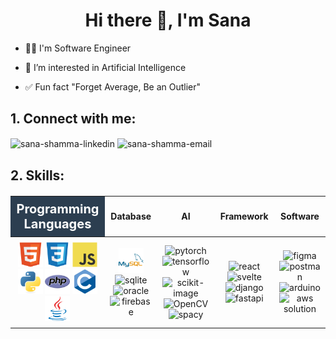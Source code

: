 <h1 align="center">Hi there 👋, I'm Sana</h1>

- 👩‍💼 I'm Software Engineer

- 🌱 I’m interested in Artificial Intelligence

- ✅ Fun fact "Forget Average, Be an Outlier"

<h2 align="left">1. Connect with me:</h2>
<p align="left">
  <a href="https://www.linkedin.com/in/sana-shamma-a14864218/" target="blank" style="text-decoration: none;">
    <img align="center" src="https://img.shields.io/badge/LinkedIn-0077B5?style=for-the-badge&logo=linkedin&logoColor=white" alt="sana-shamma-linkedin" />
  </a>
  <a href="mailto: sanashamma3@gmail.com" target="blank" style="text-decoration: none;">
    <img align="center" src="https://img.shields.io/badge/Gmail-D14836?style=for-the-badge&logo=gmail&logoColor=white" alt="sana-shamma-email"/>
  </a>
</p>
<h2 align="left">2. Skills:</h2>
<table style="border-collapse: collapse; width: 100%; margin-top: 20px;">
  <thead>
    <tr>
      <th style="background-color: #2c3e50; color: white; font-weight: bold; font-size: 20px; padding: 8px; text-align: center;">Programming Languages</th>
      <th style="padding: 8px; text-align: center;">Database</th>
      <th style="padding: 8px; text-align: center;">AI</th>
      <th style="padding: 8px; text-align: center;">Framework</th>
      <th style="padding: 8px; text-align: center;">Software</th>
    </tr>
  </thead>
  <tbody>
    <tr>
      <td style="padding: 8px; vertical-align: middle; text-align: center;">
        <a href="https://developer.mozilla.org/en-US/docs/Web/HTML" target="_blank" rel="noreferrer" style="text-decoration: none;">
          <img src="https://raw.githubusercontent.com/devicons/devicon/master/icons/html5/html5-original.svg" alt="html" width="40" height="40" style="border: none;"/>
        </a>
        <a href="https://developer.mozilla.org/en-US/docs/Web/CSS" target="_blank" rel="noreferrer" style="text-decoration: none;">
          <img src="https://raw.githubusercontent.com/devicons/devicon/master/icons/css3/css3-original.svg" alt="css" width="40" height="40" style="border: none;"/>
        </a>
        <a href="https://developer.mozilla.org/en-US/docs/Web/JavaScript" target="_blank" rel="noreferrer" style="text-decoration: none;">
          <img src="https://raw.githubusercontent.com/devicons/devicon/master/icons/javascript/javascript-original.svg" alt="javascript" width="40" height="40" style="border: none;"/>
        </a>
        <a href="https://www.python.org" target="_blank" rel="noreferrer" style="text-decoration: none;">
          <img src="https://raw.githubusercontent.com/devicons/devicon/master/icons/python/python-original.svg" alt="python" width="40" height="40" style="border: none;"/>
        </a>
        <a href="https://www.php.net" target="_blank" rel="noreferrer" style="text-decoration: none;">
          <img src="https://raw.githubusercontent.com/devicons/devicon/master/icons/php/php-original.svg" alt="php" width="40" height="40" style="border: none;"/>
        </a>
        <a href="https://www.cprogramming.com/" target="_blank" rel="noreferrer" style="text-decoration: none;">
          <img src="https://raw.githubusercontent.com/devicons/devicon/master/icons/c/c-original.svg" alt="c" width="40" height="40" style="border: none;"/>
        </a>
        <a href="https://www.java.com" target="_blank" rel="noreferrer" style="text-decoration: none;">
          <img src="https://raw.githubusercontent.com/devicons/devicon/master/icons/java/java-original.svg" alt="java" width="40" height="40" style="border: none;"/>
        </a>
      </td>
      <td style="padding: 8px; vertical-align: middle; text-align: center;">
        <a href="https://www.mysql.com/" target="_blank" rel="noreferrer" style="text-decoration: none;">
          <img src="https://raw.githubusercontent.com/devicons/devicon/master/icons/mysql/mysql-original-wordmark.svg" alt="mysql" width="40" height="40" style="border: none;"/>
        </a>
        <a href="https://www.sqlite.org/" target="_blank" rel="noreferrer" style="text-decoration: none;">
          <img src="https://www.vectorlogo.zone/logos/sqlite/sqlite-icon.svg" alt="sqlite" width="40" height="40" style="border: none;"/>
        </a>
        <a href="https://www.oracle.com/" target="_blank" rel="noreferrer" style="text-decoration: none;">
          <img src="https://www.vectorlogo.zone/logos/oracle/oracle-icon.svg" alt="oracle" width="40" height="40" style="border: none;"/>
        </a>
        <a href="https://firebase.google.com/" target="_blank" rel="noreferrer" style="text-decoration: none;">
          <img src="https://www.vectorlogo.zone/logos/firebase/firebase-icon.svg" alt="firebase" width="40" height="40" style="border: none;"/>
        </a>
      </td>
      <td style="padding: 8px; vertical-align: middle; text-align: center;">
        <a href="https://pytorch.org/" target="_blank" rel="noreferrer" style="text-decoration: none;">
          <img src="https://www.vectorlogo.zone/logos/pytorch/pytorch-icon.svg" alt="pytorch" width="40" height="40" style="border: none;"/>
        </a>
        <a href="https://www.tensorflow.org" target="_blank" rel="noreferrer" style="text-decoration: none;">
          <img src="https://www.vectorlogo.zone/logos/tensorflow/tensorflow-icon.svg" alt="tensorflow" width="40" height="40" style="border: none;"/>
        </a>
        <a href="https://scikit-image.org/" target="_blank" rel="noreferrer" style="text-decoration: none;">
          <img src="https://upload.wikimedia.org/wikipedia/commons/3/38/Scikit-image_logo.png" alt="scikit-image" width="40" height="40" style="border: none;"/>
        </a>
        <a href="https://opencv.org/" target="_blank" rel="noreferrer" style="text-decoration: none;">
          <img src="https://www.vectorlogo.zone/logos/opencv/opencv-icon.svg" alt="OpenCV" width="40" height="40" style="border: none;"/>
        </a>
        <a href="https://spacy.io/" target="_blank" rel="noreferrer" style="text-decoration: none;">
          <img src="https://upload.wikimedia.org/wikipedia/commons/8/88/SpaCy_logo.svg" alt="spacy" width="40" height="40" style="border: none;"/>
        </a>
      </td>
      <td style="padding: 8px; vertical-align: middle; text-align: center;">
        <a href="https://react.dev/" target="_blank" rel="noreferrer" style="text-decoration: none;">
          <img src="https://www.vectorlogo.zone/logos/reactjs/reactjs-icon.svg" alt="react" width="40" height="40" style="border: none;"/>
        </a>
        <a href="https://svelte.dev/" target="_blank" rel="noreferrer" style="text-decoration: none;">
          <img src="https://www.vectorlogo.zone/logos/sveltetechnology/sveltetechnology-icon.svg" alt="svelte" width="40" height="40" style="border: none;"/>
        </a>
        <a href="https://www.djangoproject.com/" target="_blank" rel="noreferrer" style="text-decoration: none;">
          <img src="https://www.vectorlogo.zone/logos/djangoproject/djangoproject-icon.svg" alt="django" width="40" height="40" style="border: none;"/>
        </a>
        <a href="https://fastapi.tiangolo.com/" target="_blank" rel="noreferrer" style="text-decoration: none;">
          <img src="https://github.com/gilbarbara/logos/blob/main/logos/fastapi-icon.svg" alt="fastapi" width="40" height="40" style="border: none;"/>
        </a>
      </td>
      <td style="padding: 8px; vertical-align: middle; text-align: center;">
        <a href="https://www.figma.com/" target="_blank" rel="noreferrer" style="text-decoration: none;">
          <img src="https://www.vectorlogo.zone/logos/figma/figma-icon.svg" alt="figma" width="40" height="40" style="border: none;"/>
        </a>
        <a href="https://www.postman.com/" target="_blank" rel="noreferrer" style="text-decoration: none;">
          <img src="https://www.vectorlogo.zone/logos/getpostman/getpostman-icon.svg" alt="postman" width="40" height="40" style="border: none;"/>
        </a>
        <a href="https://www.arduino.cc/" target="_blank" rel="noreferrer" style="text-decoration: none;">
          <img src="https://www.vectorlogo.zone/logos/arduino/arduino-icon.svg" alt="arduino" width="40" height="40" style="border: none;"/>
        </a>
        <a href="https://aws.amazon.com/" target="_blank" rel="noreferrer" style="text-decoration: none;">
          <img src="https://www.vectorlogo.zone/logos/amazon_aws/amazon_aws-icon.svg" alt="aws solution" width="40" height="40" style="border: none;"/>
        </a>
      </td>
    </tr>
  </tbody>
</table>
